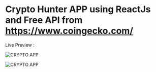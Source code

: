 # Crypto Hunter APP using ReactJs and Free API from https://www.coingecko.com/

Live Preview :

![CRYPTO APP]("https://github.com/muhammedtri/crypto-hunter-app/blob/master/public/Screenshot%202023-02-08%20at%2017.25.24.png?raw=true")

![CRYPTO APP]("https://github.com/muhammedtri/crypto-hunter-app/blob/master/public/Screenshot%202023-02-08%20at%2017.25.42.png?raw=true")
